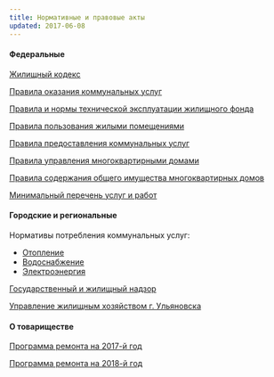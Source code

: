 ```yaml
---
title: Нормативные и правовые акты
updated: 2017-06-08
---
```


#### Федеральные

[Жилищный кодекс](/docs/federal/Жилищный_кодекс_(20041222).pdf)

[Правила оказания коммунальных услуг](/docs/federal/Постановление_№1498_Правила_оказания_коммунальных_услуг.pdf)

[Правила и нормы технической эксплуатации жилищного фонда](/docs/federal/Постановление_№170_Правила_и_нормы_технической_эксплуатации_жилищного_фонда.pdf)

[Правила пользования жилыми помещениями](/docs/federal/Постановление_№25_Правила_пользования_жилыми_помещениями.pdf)

[Правила предоставления коммунальных услуг](/docs/federal/Постановление_№354_Правила_предоставления_коммунальных_услуг.pdf)

[Правила управления многоквартирными домами](/docs/federal/Постановление_№416_Правила_управления_МКД.pdf)

[Правила содержания общего имущества многоквартирных домов](/docs/federal/Постановление_№491_Правила_содержания_общего_имущества_МКД.pdf)

[Минимальный перечень услуг и работ](/docs/federal/Постановление_№290_Минимальный_перечень_услуг_и_работ.pdf)

#### Городские и региональные

Нормативы потребления коммунальных услуг:

- [Отопление](http://tarif.ekonom73.ru/blocks/normprik/normtep)
- [Водоснабжение](http://tarif.ekonom73.ru/blocks/normprik/normZkh)
- [Электроэнергия](http://tarif.ekonom73.ru/blocks/normprik/normEl)

[Государственный и жилищный надзор](http://nadzor73.ulregion.ru)

[Управление жилищным хозяйством г. Ульяновска](http://gkh.ulmeria.ru)

#### О товариществе

[Программа ремонта на 2017-й год](/docs/company/Программа_текущего_ремонта_на_2017.pdf)

[Программа ремонта на 2018-й год](/docs/company/Программа_текущего_ремонта_на_2018.pdf)
